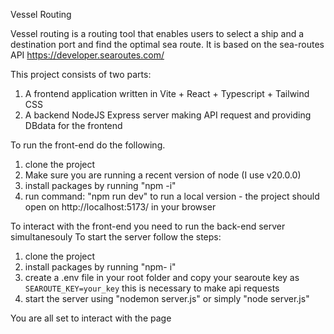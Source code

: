 Vessel Routing

Vessel routing is a routing tool that enables users to select a ship
and a destination port and find the optimal sea route. It is based on the sea-routes API https://developer.searoutes.com/

This project consists of two parts:

1. A frontend application written in Vite + React + Typescript + Tailwind CSS
2. A backend NodeJS Express server making API request and providing DBdata for the frontend

To run the front-end do the following.

1. clone the project
2. Make sure you are running a recent version of node (I use v20.0.0)
3. install packages by running "npm -i"
4. run command: "npm run dev" to run a local version - the project should open on http://localhost:5173/ in your browser

To interact with the front-end you need to run the back-end server simultanesouly
To start the server follow the steps:

1. clone the project
2. install packages by running "npm- i"
3. create a .env file in your root folder and copy your searoute key as `SEAROUTE_KEY=your_key` this is necessary to make api requests
4. start the server using "nodemon server.js" or simply "node server.js"

You are all set to interact with the page
